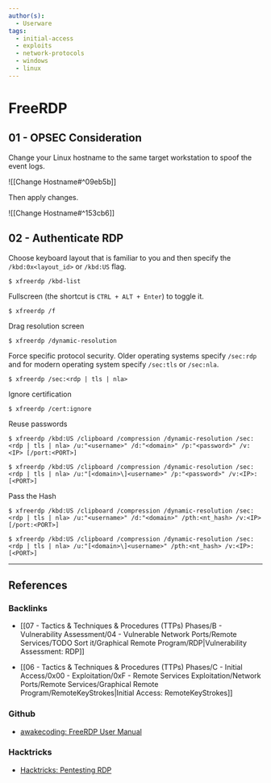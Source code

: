 ```yaml
---
author(s):
  - Userware
tags:
  - initial-access
  - exploits
  - network-protocols
  - windows
  - linux
---
```

# FreeRDP

## 01 - OPSEC Consideration

Change your Linux hostname to the same target workstation to spoof the event logs.

![[Change Hostname#^09eb5b]]

Then apply changes.

![[Change Hostname#^153cb6]]

## 02 - Authenticate RDP

Choose keyboard layout that is familiar to you and then specify the `/kbd:0x<layout_id>` or `/kbd:US` flag.

```
$ xfreerdp /kbd-list
```

Fullscreen (the shortcut is `CTRL + ALT + Enter`) to toggle it.

```
$ xfreerdp /f
```

Drag resolution screen

```
$ xfreerdp /dynamic-resolution
```

Force specific protocol security. Older operating systems specify `/sec:rdp` and for modern operating system specify `/sec:tls` or `/sec:nla`.

```
$ xfreerdp /sec:<rdp | tls | nla>
```

Ignore certification

```
$ xfreerdp /cert:ignore
```

Reuse passwords

```
$ xfreerdp /kbd:US /clipboard /compression /dynamic-resolution /sec:<rdp | tls | nla> /u:"<username>" /d:"<domain>" /p:"<password>" /v:<IP> [/port:<PORT>]

$ xfreerdp /kbd:US /clipboard /compression /dynamic-resolution /sec:<rdp | tls | nla> /u:"[<domain>\]<username>" /p:"<password>" /v:<IP>:[<PORT>]
```

Pass the Hash

```
$ xfreerdp /kbd:US /clipboard /compression /dynamic-resolution /sec:<rdp | tls | nla> /u:"<username>" /d:"<domain>" /pth:<nt_hash> /v:<IP> [/port:<PORT>]

$ xfreerdp /kbd:US /clipboard /compression /dynamic-resolution /sec:<rdp | tls | nla> /u:"[<domain>\]<username>" /pth:<nt_hash> /v:<IP>:[<PORT>]
```

---
## References

### Backlinks

- [[07 - Tactics & Techniques & Procedures (TTPs) Phases/B - Vulnerability Assessment/04 - Vulnerable Network Ports/Remote Services/TODO Sort it/Graphical Remote Program/RDP|Vulnerability Assessment: RDP]]

- [[06 - Tactics & Techniques & Procedures (TTPs) Phases/C - Initial Access/0x00 - Exploitation/0xF - Remote Services Exploitation/Network Ports/Remote Services/Graphical Remote Program/RemoteKeyStrokes|Initial Access: RemoteKeyStrokes]]

### Github

- [awakecoding: FreeRDP User Manual](https://github.com/awakecoding/FreeRDP-Manuals/blob/master/User/FreeRDP-User-Manual.markdown)

### Hacktricks

- [Hacktricks: Pentesting RDP](https://book.hacktricks.wiki/en/network-services-pentesting/pentesting-rdp.html)